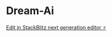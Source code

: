 # Dream-Ai

[Edit in StackBlitz next generation editor ⚡️](https://stackblitz.com/~/github.com/bitolodeonai7/Dream-Ai)